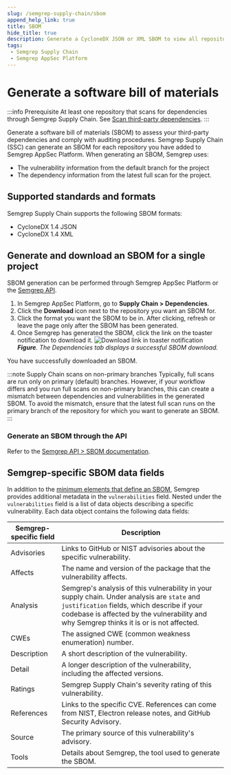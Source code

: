 ```yaml
---
slug: /semgrep-supply-chain/sbom
append_help_link: true
title: SBOM
hide_title: true
description: Generate a CycloneDX JSON or XML SBOM to view all repository dependencies.
tags:
 - Semgrep Supply Chain
 - Semgrep AppSec Platform
---
```


# Generate a software bill of materials

:::info Prerequisite
At least one repository that scans for dependencies through Semgrep Supply Chain. See [Scan third-party dependencies](/semgrep-supply-chain/getting-started).
:::

Generate a software bill of materials (SBOM) to assess your third-party dependencies and comply with auditing procedures. Semgrep Supply Chain (SSC) can generate an SBOM for each repository you have added to Semgrep AppSec Platform. When generating an SBOM, Semgrep uses:

- The vulnerability information from the default branch for the project
- The dependency information from the latest full scan for the project.

## Supported standards and formats

Semgrep Supply Chain supports the following SBOM formats:

- CycloneDX 1.4 JSON
- CycloneDX 1.4 XML

## Generate and download an SBOM for a single project

SBOM generation can be performed through Semgrep AppSec Platform or the [<i class="fas fa-external-link fa-xs"></i> Semgrep API](https://semgrep.dev/api/v1/docs/#tag/SupplyChainService/operation/semgrep_app.products.sca.handlers.sbom.openapi_create_sbom_export).

1. In Semgrep AppSec Platform, go to **Supply Chain > Dependencies**.
2. Click the **Download <i class="fa-solid fa-download"></i>** icon next to the repository you want an SBOM for.
3. Click the format you want the SBOM to be in. After clicking, refresh or leave the page only after the SBOM has been generated.
4. Once Semgrep has generated the SBOM, click the link on the toaster notification to download it.
    ![Download link in toaster notification](/img/download-sbom.png) _**Figure**. The Dependencies tab displays a successful SBOM download._

You have successfully downloaded an SBOM.

:::note Supply Chain scans on non-primary branches
Typically, full scans are run only on primary (default) branches. However, if your workflow differs and you run full scans on non-primary branches, this can create a mismatch between dependencies and vulnerabilities in the generated SBOM. To avoid the mismatch, ensure that the latest full scan runs on the primary branch of the repository for which you want to generate an SBOM.
:::

### Generate an SBOM through the API

Refer to the [<i class="fas fa-external-link fa-xs"></i> Semgrep API > SBOM documentation](https://semgrep.dev/api/v1/docs/#tag/SupplyChainService/operation/semgrep_app.products.sca.handlers.sbom.openapi_create_sbom_export). 

## Semgrep-specific SBOM data fields

In addition to the [<i class="fas fa-external-link fa-xs"></i> minimum elements that define an SBOM](https://www.ntia.doc.gov/files/ntia/publications/sbom_minimum_elements_report.pdf), Semgrep provides additional metadata in the `vulnerabilities` field. Nested under the `vulnerabilities` field is a list of data objects describing a specific vulnerability. Each data object contains the following data fields:

| Semgrep-specific field | Description |
| -------  | ------ |
| Advisories  | Links to GitHub or NIST advisories about the specific vulnerability. |
| Affects | The name and version of the package that the vulnerability affects. |
| Analysis | Semgrep's analysis of this vulnerability in your supply chain. Under analysis are `state` and `justification` fields, which describe if your codebase is affected by the vulnerability and why Semgrep thinks it is or is not affected. |
| CWEs | The assigned CWE (common weakness enumeration) number. |
| Description | A short description of the vulnerability. |
| Detail | A longer description of the vulnerability, including the affected versions. |
| Ratings | Semgrep Supply Chain's severity rating of this vulnerability. |
| References | Links to the specific CVE. References can come from NIST, Electron release notes, and GitHub Security Advisory. |
| Source | The primary source of this vulnerability's advisory. |
| Tools | Details about Semgrep, the tool used to generate the SBOM. |
